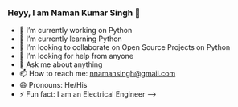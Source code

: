 ### Heyy, I am Naman Kumar Singh 👋

- 🔭 I’m currently working on Python
- 🌱 I’m currently learning Python
- 👯 I’m looking to collaborate on Open Source Projects on Python
- 🤔 I’m looking for help from anyone
- 💬 Ask me about anything
- 📫 How to reach me: nnamansingh@gmail.com
- 😄 Pronouns: He/His
- ⚡ Fun fact: I am an Electrical Engineer
-->
